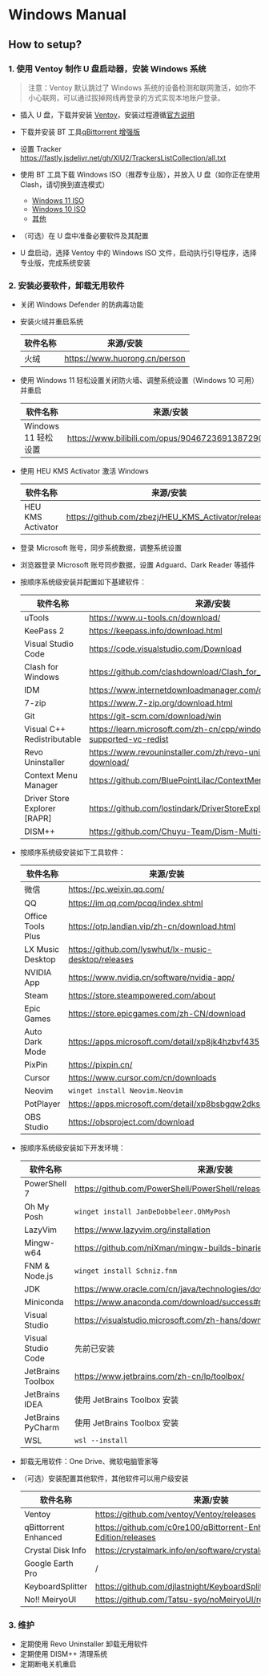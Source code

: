 # Windows Manual

## How to setup?

### 1. 使用 Ventoy 制作 U 盘启动器，安装 Windows 系统

> 注意：Ventoy 默认跳过了 Windows 系统的设备检测和联网激活，如你不小心联网，可以通过拔掉网线再登录的方式实现本地账户登录。

- 插入 U 盘，下载并安装 [Ventoy](https://www.ventoy.net/cn/download.html)，安装过程遵循[官方说明](https://www.ventoy.net/cn/doc_start.html)
- 下载并安装 BT 工具[qBittorrent 增强版](https://github.com/c0re100/qBittorrent-Enhanced-Edition/releases)
- 设置 Tracker <https://fastly.jsdelivr.net/gh/XIU2/TrackersListCollection/all.txt>
- 使用 BT 工具下载 Windows ISO（推荐专业版），并放入 U 盘（如你正在使用 Clash，请切换到直连模式）

  - [Windows 11 ISO](https://next.itellyou.cn/Original/#cbp=Product?ID=42e87ac8-9cd6-eb11-bdf8-e0d4e850c9c6)
  - [Windows 10 ISO](https://next.itellyou.cn/Original/#cbp=Product?ID=f905b2d9-11e7-4ee3-8b52-407a8befe8d1)
  - [其他](https://next.itellyou.cn/Original/#)

- （可选）在 U 盘中准备必要软件及其配置
- U 盘启动，选择 Ventoy 中的 Windows ISO 文件，启动执行引导程序，选择专业版，完成系统安装

### 2. 安装必要软件，卸载无用软件

- 关闭 Windows Defender 的防病毒功能

- 安装火绒并重启系统

  | 软件名称 | 来源/安装                       |
  | -------- | ------------------------------- |
  | 火绒     | <https://www.huorong.cn/person> |

- 使用 Windows 11 轻松设置关闭防火墙、调整系统设置（Windows 10 可用）并重启

  | 软件名称            | 来源/安装                                          |
  | ------------------- | -------------------------------------------------- |
  | Windows 11 轻松设置 | <https://www.bilibili.com/opus/904672369138729017> |

- 使用 HEU KMS Activator 激活 Windows

  | 软件名称          | 来源/安装                                             |
  | ----------------- | ----------------------------------------------------- |
  | HEU KMS Activator | <https://github.com/zbezj/HEU_KMS_Activator/releases> |

- 登录 Microsoft 账号，同步系统数据，调整系统设置
- 浏览器登录 Microsoft 账号同步数据，设置 Adguard、Dark Reader 等插件
- 按顺序系统级安装并配置如下基建软件：

  | 软件名称                     | 来源/安装                                                                  |
  | ---------------------------- | -------------------------------------------------------------------------- |
  | uTools                       | <https://www.u-tools.cn/download/>                                         |
  | KeePass 2                    | <https://keepass.info/download.html>                                       |
  | Visual Studio Code           | <https://code.visualstudio.com/Download>                                   |
  | Clash for Windows            | <https://github.com/clashdownload/Clash_for_Windows/releases>              |
  | IDM                          | <https://www.internetdownloadmanager.com/download.html>                    |
  | 7-zip                        | <https://www.7-zip.org/download.html>                                      |
  | Git                          | <https://git-scm.com/download/win>                                         |
  | Visual C++ Redistributable   | <https://learn.microsoft.com/zh-cn/cpp/windows/latest-supported-vc-redist> |
  | Revo Uninstaller             | <https://www.revouninstaller.com/zh/revo-uninstaller-free-download/>       |
  | Context Menu Manager         | <https://github.com/BluePointLilac/ContextMenuManager/releases>            |
  | Driver Store Explorer [RAPR] | <https://github.com/lostindark/DriverStoreExplorer/releases>               |
  | DISM++                       | <https://github.com/Chuyu-Team/Dism-Multi-language/releases>               |

- 按顺序系统级安装如下工具软件：

  | 软件名称          | 来源/安装                                              |
  | ----------------- | ------------------------------------------------------ |
  | 微信              | <https://pc.weixin.qq.com/>                            |
  | QQ                | <https://im.qq.com/pcqq/index.shtml>                   |
  | Office Tools Plus | <https://otp.landian.vip/zh-cn/download.html>          |
  | LX Music Desktop  | <https://github.com/lyswhut/lx-music-desktop/releases> |
  | NVIDIA App        | <https://www.nvidia.cn/software/nvidia-app/>           |
  | Steam             | <https://store.steampowered.com/about>                 |
  | Epic Games        | <https://store.epicgames.com/zh-CN/download>           |
  | Auto Dark Mode    | <https://apps.microsoft.com/detail/xp8jk4hzbvf435>     |
  | PixPin            | <https://pixpin.cn/>                                   |
  | Cursor            | <https://www.cursor.com/cn/downloads>                  |
  | Neovim            | `winget install Neovim.Neovim`                         |
  | PotPlayer         | <https://apps.microsoft.com/detail/xp8bsbgqw2dks0>     |
  | OBS Studio        | <https://obsproject.com/download>                      |

- 按顺序系统级安装如下开发环境：

  | 软件名称           | 来源/安装                                                              |
  | ------------------ | ---------------------------------------------------------------------- |
  | PowerShell 7       | <https://github.com/PowerShell/PowerShell/releases/latest>             |
  | Oh My Posh         | `winget install JanDeDobbeleer.OhMyPosh`                               |
  | LazyVim            | <https://www.lazyvim.org/installation>                                 |
  | Mingw-w64          | <https://github.com/niXman/mingw-builds-binaries/releases/latest>      |
  | FNM & Node.js      | `winget install Schniz.fnm`                                            |
  | JDK                | <https://www.oracle.com/cn/java/technologies/downloads/#graalvmjava21> |
  | Miniconda          | <https://www.anaconda.com/download/success#miniconda>                  |
  | Visual Studio      | <https://visualstudio.microsoft.com/zh-hans/downloads/>                |
  | Visual Studio Code | 先前已安装                                                             |
  | JetBrains Toolbox  | <https://www.jetbrains.com/zh-cn/lp/toolbox/>                          |
  | JetBrains IDEA     | 使用 JetBrains Toolbox 安装                                            |
  | JetBrains PyCharm  | 使用 JetBrains Toolbox 安装                                            |
  | WSL                | `wsl --install`                                                        |

- 卸载无用软件：One Drive、微软电脑管家等
- （可选）安装配置其他软件，其他软件可以用户级安装

  | 软件名称             | 来源/安装                                                          |
  | -------------------- | ------------------------------------------------------------------ |
  | Ventoy               | <https://github.com/ventoy/Ventoy/releases>                        |
  | qBittorrent Enhanced | <https://github.com/c0re100/qBittorrent-Enhanced-Edition/releases> |
  | Crystal Disk Info    | <https://crystalmark.info/en/software/crystaldiskinfo/>            |
  | Google Earth Pro     | /                                                                  |
  | KeyboardSplitter     | <https://github.com/djlastnight/KeyboardSplitterXbox/releases>     |
  | No!! MeiryoUI        | <https://github.com/Tatsu-syo/noMeiryoUI/releases>                 |

### 3. 维护

- 定期使用 Revo Uninstaller 卸载无用软件
- 定期使用 DISM++ 清理系统
- 定期断电关机重启
